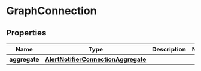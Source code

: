 

# GraphConnection


## Properties

Name | Type | Description | Notes
------------ | ------------- | ------------- | -------------
**aggregate** | [**AlertNotifierConnectionAggregate**](AlertNotifierConnectionAggregate.md) |  | 



